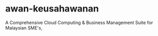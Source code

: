 # awan-keusahawanan
A Comprehensive Cloud Computing &amp; Business Management Suite for Malaysian SME's,
